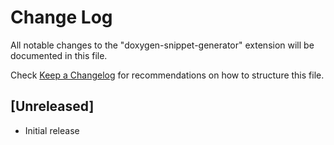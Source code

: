 # Change Log

All notable changes to the "doxygen-snippet-generator" extension will be documented in this file.

Check [Keep a Changelog](http://keepachangelog.com/) for recommendations on how to structure this file.

## [Unreleased]

- Initial release